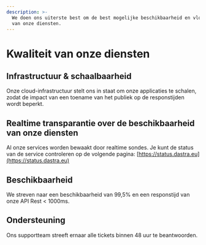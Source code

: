 ```yaml
---
description: >-
  We doen ons uiterste best om de best mogelijke beschikbaarheid en vlotheid te garanderen
  van onze diensten.
---
```


# Kwaliteit van onze diensten

## Infrastructuur & schaalbaarheid

Onze cloud-infrastructuur stelt ons in staat om onze applicaties te schalen, zodat de impact van een toename van het publiek op de responstijden wordt beperkt.

## Realtime transparantie over de beschikbaarheid van onze diensten

Al onze services worden bewaakt door realtime sondes. Je kunt de status van de service controleren op de volgende pagina: [https://status.dastra.eu](https://status.dastra.eu)

## Beschikbaarheid

We streven naar een beschikbaarheid van 99,5% en een responstijd van onze API Rest < 1000ms.

## Ondersteuning

Ons supportteam streeft ernaar alle tickets binnen 48 uur te beantwoorden.